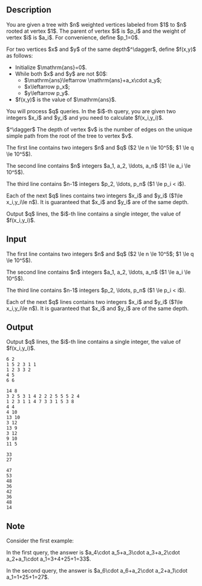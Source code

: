 ## Description

<div><p>You are given a tree with $n$ weighted vertices labeled from $1$ to $n$ rooted at vertex $1$. The parent of vertex $i$ is $p_i$ and the weight of vertex $i$ is $a_i$. For convenience, define $p_1=0$.</p><p>For two vertices $x$ and $y$ <span class="tex-font-style-bf">of the same depth$^\dagger$</span>, define $f(x,y)$ as follows: </p><ul> <li> Initialize $\mathrm{ans}=0$. </li><li> While both $x$ and $y$ are not $0$: <ul> <li> $\mathrm{ans}\leftarrow \mathrm{ans}+a_x\cdot a_y$; </li><li> $x\leftarrow p_x$; </li><li> $y\leftarrow p_y$. </li></ul> </li><li> $f(x,y)$ is the value of $\mathrm{ans}$. </li></ul><p>You will process $q$ queries. In the $i$-th query, you are given two integers $x_i$ and $y_i$ and you need to calculate $f(x_i,y_i)$.</p><p>$^\dagger$ The depth of vertex $v$ is the number of edges on the unique simple path from the root of the tree to vertex $v$. </p></div><div class="input-specification"><p>The first line contains two integers $n$ and $q$ ($2 \le n \le 10^5$; $1 \le q \le 10^5$).</p><p>The second line contains $n$ integers $a_1, a_2, \ldots, a_n$ ($1 \le a_i \le 10^5$).</p><p>The third line contains $n-1$ integers $p_2, \ldots, p_n$ ($1 \le p_i &lt; i$).</p><p>Each of the next $q$ lines contains two integers $x_i$ and $y_i$ ($1\le x_i,y_i\le n$). It is guaranteed that $x_i$ and $y_i$ are of the same depth.</p></div><div class="output-specification"><p>Output $q$ lines, the $i$-th line contains a single integer, the value of $f(x_i,y_i)$.</p></div>

## Input

<p>The first line contains two integers $n$ and $q$ ($2 \le n \le 10^5$; $1 \le q \le 10^5$).</p><p>The second line contains $n$ integers $a_1, a_2, \ldots, a_n$ ($1 \le a_i \le 10^5$).</p><p>The third line contains $n-1$ integers $p_2, \ldots, p_n$ ($1 \le p_i &lt; i$).</p><p>Each of the next $q$ lines contains two integers $x_i$ and $y_i$ ($1\le x_i,y_i\le n$). It is guaranteed that $x_i$ and $y_i$ are of the same depth.</p>

## Output

<p>Output $q$ lines, the $i$-th line contains a single integer, the value of $f(x_i,y_i)$.</p>





```input1
6 2
1 5 2 3 1 1
1 2 3 3 2
4 5
6 6
```




```input2
14 8
3 2 5 3 1 4 2 2 2 5 5 5 2 4
1 2 3 1 1 4 7 3 3 1 5 3 8
4 4
4 10
13 10
3 12
13 9
3 12
9 10
11 5
```




```output1
33
27
```




```output2
47
53
48
36
42
36
48
14
```



## Note

<p>Consider the first example:</p><p>In the first query, the answer is $a_4\cdot a_5+a_3\cdot a_3+a_2\cdot a_2+a_1\cdot a_1=3+4+25+1=33$.</p><p>In the second query, the answer is $a_6\cdot a_6+a_2\cdot a_2+a_1\cdot a_1=1+25+1=27$.</p>
